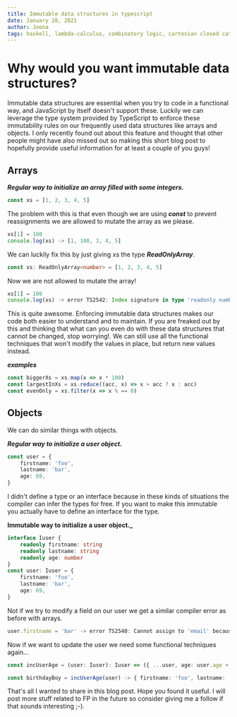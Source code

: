 ```yaml
---
title: Immutable data structures in typescript
date: January 28, 2021
author: Joona
tags: haskell, lambda-calculus, combinatory logic, cartesian closed categories, bracket abstraction, graph reduction, Y-combinator, recursion, mutable references, ST-Monad, STRef
---
```



# Why would you want immutable data structures?

Immutable data structures are essential when you try to code in a functional way, and JavaScript by itself doesn't support these. Luckily we can leverage the type system provided by TypeScript to enforce these immutability rules on our frequently used data structures like arrays and objects.
I only recently found out about this feature and thought that other people might have also missed out so making this short blog post to hopefully provide useful information for at least a couple of you guys!

## Arrays

**_Regular way to initialize an array filled with some integers._**

```ts
const xs = [1, 2, 3, 4, 5]
```

The problem with this is that even though we are using **_const_** to prevent reassignments we are allowed to mutate the array as we please.

```ts
xs[1] = 100
console.log(xs) -> [1, 100, 3, 4, 5]
```

We can luckily fix this by just giving xs the type **_ReadOnlyArray_**.

```ts
const xs: ReadOnlyArray<number> = [1, 2, 3, 4, 5]
```

Now we are not allowed to mutate the array!

```ts
xs[1] = 100
console.log(xs) -> error TS2542: Index signature in type 'readonly number[]' only permits reading.
```

This is quite awesome. Enforcing immutable data structures makes our code both easier to understand and to maintain. If you are freaked out by this and thinking that what can you even do with these data structures that cannot be changed, stop worrying!. We can still use all the functional techniques that won't modify the values in place, but return new values instead.

**_examples_**

```ts
const biggerXs = xs.map(x => x * 100)
const largestInXs = xs.reduce((acc, x) => x > acc ? x : acc)
const evenOnly = xs.filter(x => x % == 0)
```

## Objects

We can do similar things with objects.

**_Regular way to initialize a user object._**

```ts
const user = {
    firstname: 'foo',
    lastname: 'bar',
    age: 69,
}
```

I didn't define a type or an interface because in these kinds of situations the compiler can infer the types for free. If you want to make this immutable you actually have to define an interface for the type.

**Immutable way to initialize a user object.\_**

```ts
interface Iuser {
    readonly firstname: string
    readonly lastname: string
    readonly age: number
}
const user: Iuser = {
    firstname: 'foo',
    lastname: 'bar',
    age: 69,
}
```

Not if we try to modify a field on our user we get a similar compiler error as before with arrays.

```ts
user.firstname = 'bar' -> error TS2540: Cannot assign to 'email' because it is a read-only property.
```

Now if we want to update the user we need some functional techniques again...

```ts
const incUserAge = (user: Iuser): Iuser => ({ ...user, age: user.age + 1 })

const birthdayBoy = incUserAge(user) -> { firstname: 'foo', lastname: 'var', age: 70 }
```

That's all I wanted to share in this blog post. Hope you found it useful. I will post more stuff related to FP in the future so consider giving me a follow if that sounds interesting ;-).